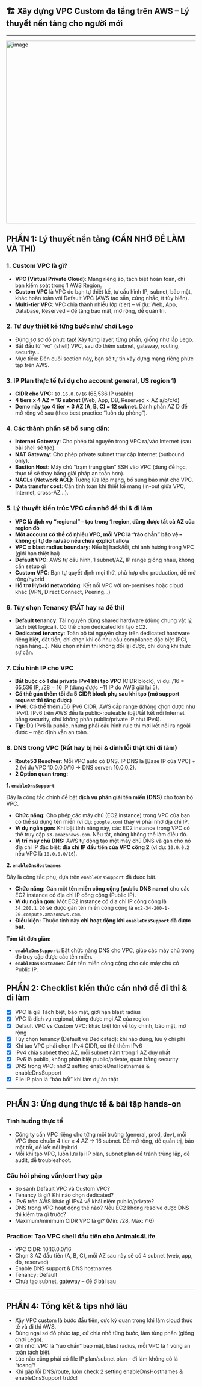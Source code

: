 ## 🏗️ Xây dựng VPC Custom đa tầng trên AWS – Lý thuyết nền tảng cho người mới

---
<img width="847" height="486" alt="image" src="https://github.com/user-attachments/assets/52822379-dfdb-4246-9397-24d99471d87f" />

## PHẦN 1: Lý thuyết nền tảng (CẦN NHỚ ĐỂ LÀM VÀ THI)

### 1. **Custom VPC là gì?**
- **VPC (Virtual Private Cloud)**: Mạng riêng ảo, tách biệt hoàn toàn, chỉ bạn kiểm soát trong 1 AWS Region.
- **Custom VPC** là VPC do bạn tự thiết kế, tự cấu hình IP, subnet, bảo mật, khác hoàn toàn với Default VPC (AWS tạo sẵn, cứng nhắc, ít tùy biến).
- **Multi-tier VPC**: VPC chia thành nhiều lớp (tier) – ví dụ: Web, App, Database, Reserved – để tăng bảo mật, mở rộng, dễ quản trị.

### 2. **Tư duy thiết kế từng bước như chơi Lego**
- Đừng sợ sơ đồ phức tạp! Xây từng layer, từng phần, giống như lắp Lego.
- Bắt đầu từ “vỏ” (shell) VPC, sau đó thêm subnet, gateway, routing, security…
- Mục tiêu: Đến cuối section này, bạn sẽ tự tin xây dựng mạng riêng phức tạp trên AWS.

### 3. **IP Plan thực tế (ví dụ cho account general, US region 1)**
- **CIDR cho VPC:** `10.16.0.0/16` (65,536 IP usable)
- **4 tiers x 4 AZ = 16 subnet** (Web, App, DB, Reserved × AZ a/b/c/d)
- **Demo này tạo 4 tier × 3 AZ (A, B, C) = 12 subnet**. Dành phần AZ D để mở rộng về sau (theo best practice “luôn dự phòng”).

### 4. **Các thành phần sẽ bổ sung dần:**
- **Internet Gateway**: Cho phép tài nguyên trong VPC ra/vào Internet (sau bài shell sẽ tạo).
- **NAT Gateway**: Cho phép private subnet truy cập Internet (outbound only).
- **Bastion Host**: Máy chủ “trạm trung gian” SSH vào VPC (dùng để học, thực tế sẽ thay bằng giải pháp an toàn hơn).
- **NACLs (Network ACL)**: Tường lửa lớp mạng, bổ sung bảo mật cho VPC.
- **Data transfer cost**: Cần tính toán khi thiết kế mạng (in-out giữa VPC, Internet, cross-AZ…).

### 5. **Lý thuyết kiến trúc VPC cần nhớ để thi & đi làm**
- **VPC là dịch vụ “regional” – tạo trong 1 region, dùng được tất cả AZ của region đó**
- **Một account có thể có nhiều VPC, mỗi VPC là “rào chắn” bảo vệ – không gì tự do ra/vào nếu chưa explicit allow**
- **VPC = blast radius boundary**: Nếu bị hack/lỗi, chỉ ảnh hưởng trong VPC (giới hạn thiệt hại)
- **Default VPC**: AWS tự cấu hình, 1 subnet/AZ, IP range giống nhau, không cần setup gì
- **Custom VPC**: Bạn tự quyết định mọi thứ, phù hợp cho production, dễ mở rộng/hybrid
- **Hỗ trợ Hybrid networking**: Kết nối VPC với on-premises hoặc cloud khác (VPN, Direct Connect, Peering...)

### 6. **Tùy chọn Tenancy (RẤT hay ra đề thi)**
- **Default tenancy**: Tài nguyên dùng shared hardware (dùng chung vật lý, tách biệt logical). Có thể chọn dedicated khi tạo EC2.
- **Dedicated tenancy**: Toàn bộ tài nguyên chạy trên dedicated hardware riêng biệt, đắt tiền, chỉ chọn khi có nhu cầu compliance đặc biệt (PCI, ngân hàng…). Nếu chọn nhầm thì không đổi lại được, chỉ dùng khi thực sự cần.

### 7. **Cấu hình IP cho VPC**
- **Bắt buộc có 1 dải private IPv4 khi tạo VPC** (CIDR block), ví dụ: /16 = 65,536 IP, /28 = 16 IP (dùng được ~11 IP do AWS giữ lại 5).
- **Có thể gán thêm tối đa 5 CIDR block phụ sau khi tạo (mở support request thì tăng được)**
- **IPv6**: Có thể thêm /56 IPv6 CIDR, AWS cấp range (không chọn được như IPv4). IPv6 trên AWS đều là public-routeable (bật/tắt kết nối Internet bằng security, chứ không phân public/private IP như IPv4).
- **Tip**: Dù IPv6 là public, nhưng phải cấu hình rule thì mới kết nối ra ngoài được – mặc định vẫn an toàn.

### 8. **DNS trong VPC (Rất hay bị hỏi & dính lỗi thật khi đi làm)**
- **Route53 Resolver**: Mỗi VPC auto có DNS. IP DNS là [Base IP của VPC] + 2 (ví dụ VPC 10.0.0.0/16 → DNS server: 10.0.0.2).
- **2 Option quan trọng:**

 **1. `enableDnsSupport`**

Đây là công tắc chính để bật **dịch vụ phân giải tên miền (DNS)** cho toàn bộ VPC.

* **Chức năng:** Cho phép các máy chủ (EC2 instance) trong VPC của bạn có thể sử dụng tên miền (ví dụ: `google.com`) thay vì phải nhớ địa chỉ IP.
* **Ví dụ ngắn gọn:** Khi bật tính năng này, các EC2 instance trong VPC có thể truy cập `s3.amazonaws.com`. Nếu tắt, chúng không thể làm điều đó.
* **Vị trí máy chủ DNS:** AWS tự động tạo một máy chủ DNS và gán cho nó địa chỉ IP đặc biệt: **địa chỉ IP đầu tiên của VPC cộng 2** (ví dụ: `10.0.0.2` nếu VPC là `10.0.0.0/16`).



 **2. `enableDnsHostnames`**

Đây là công tắc phụ, dựa trên `enableDnsSupport` đã được bật.

* **Chức năng:** Gán một **tên miền công cộng (public DNS name)** cho các EC2 instance có địa chỉ IP công cộng (Public IP).
* **Ví dụ ngắn gọn:** Một EC2 instance có địa chỉ IP công cộng là `34.200.1.20` sẽ được gán tên miền công cộng là `ec2-34-200-1-20.compute.amazonaws.com`.
* **Điều kiện:** Thuộc tính này **chỉ hoạt động khi `enableDnsSupport` đã được bật**.


 **Tóm tắt đơn giản:**

-   **`enableDnsSupport`**: Bật chức năng DNS cho VPC, giúp các máy chủ trong đó truy cập được các tên miền.
-   **`enableDnsHostnames`**: Gán tên miền công cộng cho các máy chủ có Public IP.


## PHẦN 2: Checklist kiến thức cần nhớ để đi thi & đi làm

- [x] VPC là gì? Tách biệt, bảo mật, giới hạn blast radius
- [x] VPC là dịch vụ regional, dùng được mọi AZ của region
- [x] Default VPC vs Custom VPC: khác biệt lớn về tùy chỉnh, bảo mật, mở rộng
- [x] Tùy chọn tenancy (Default vs Dedicated): khi nào dùng, lưu ý chi phí
- [x] Khi tạo VPC phải chọn IPv4 CIDR, có thể thêm IPv6
- [x] IPv4 chia subnet theo AZ, mỗi subnet nằm trong 1 AZ duy nhất
- [x] IPv6 là public, không phân biệt public/private, quản bằng security
- [x] DNS trong VPC: nhớ 2 setting enableDnsHostnames & enableDnsSupport
- [x] File IP plan là “bảo bối” khi làm dự án thật

---

## PHẦN 3: Ứng dụng thực tế & bài tập hands-on

### **Tình huống thực tế**
- Công ty cần VPC riêng cho từng môi trường (general, prod, dev), mỗi VPC theo chuẩn 4 tier × 4 AZ → 16 subnet. Dễ mở rộng, dễ quản trị, bảo mật tốt, dễ kết nối hybrid.
- Mỗi khi tạo VPC, luôn lưu lại IP plan, subnet plan để tránh trùng lặp, dễ audit, dễ troubleshoot.

### **Câu hỏi phỏng vấn/cert hay gặp**
- So sánh Default VPC và Custom VPC?
- Tenancy là gì? Khi nào chọn dedicated?
- IPv6 trên AWS khác gì IPv4 về khái niệm public/private?
- DNS trong VPC hoạt động thế nào? Nếu EC2 không resolve được DNS thì kiểm tra gì trước?
- Maximum/minimum CIDR VPC là gì? (Min: /28, Max: /16)

### **Practice: Tạo VPC shell đầu tiên cho Animals4Life**
- VPC CIDR: 10.16.0.0/16
- Chọn 3 AZ đầu tiên (A, B, C), mỗi AZ sau này sẽ có 4 subnet (web, app, db, reserved)
- Enable DNS support & DNS hostnames
- Tenancy: Default
- Chưa tạo subnet, gateway – để ở bài sau

---

## PHẦN 4: Tổng kết & tips nhớ lâu

- Xây VPC custom là bước đầu tiên, cực kỳ quan trọng khi làm cloud thực tế và đi thi AWS.
- Đừng ngại sơ đồ phức tạp, cứ chia nhỏ từng bước, làm từng phần (giống chơi Lego).
- Ghi nhớ: VPC là “rào chắn” bảo mật, blast radius, mỗi VPC là 1 vùng an toàn tách biệt.
- Lúc nào cũng phải có file IP plan/subnet plan – đi làm không có là “toang”!
- Khi gặp lỗi DNS/route, luôn check 2 setting enableDnsHostnames & enableDnsSupport trước!


